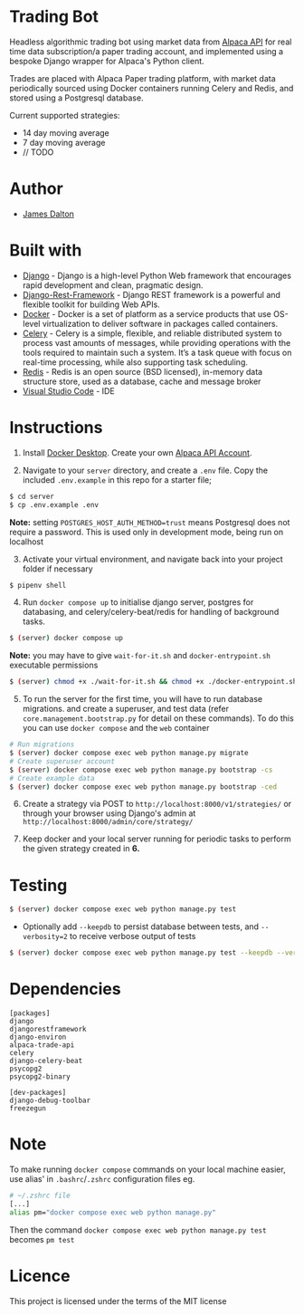 # **Trading Bot**

Headless algorithmic trading bot using market data from [Alpaca API](https://alpaca.markets/docs/api-documentation/) for real time data subscription/a paper trading account, and implemented using a bespoke Django wrapper for Alpaca's Python client.

Trades are placed with Alpaca Paper trading platform, with market data periodically sourced using Docker containers running Celery and Redis, and stored using a Postgresql database.

Current supported strategies:

- 14 day moving average
- 7 day moving average
- // TODO

# Author

- [James Dalton](https://jamesdalton.io)

# Built with

- [Django](https://nodejs.org/en/) - Django is a high-level Python Web framework that encourages rapid development and clean, pragmatic design.
- [Django-Rest-Framework](https://www.django-rest-framework.org/) - Django REST framework is a powerful and flexible toolkit for building Web APIs.
- [Docker](https://www.docker.com/) - Docker is a set of platform as a service products that use OS-level virtualization to deliver software in packages called containers.
- [Celery](https://docs.celeryproject.org/en/stable/index.html#) - Celery is a simple, flexible, and reliable distributed system to process vast amounts of messages, while providing operations with the tools required to maintain such a system. It’s a task queue with focus on real-time processing, while also supporting task scheduling.
- [Redis](https://redis.io/) - Redis is an open source (BSD licensed), in-memory data structure store, used as a database, cache and message broker
- [Visual Studio Code](https://code.visualstudio.com/) - IDE

# Instructions

1. Install [Docker Desktop](https://www.docker.com/products/docker-desktop). Create your own [Alpaca API Account](https://app.alpaca.markets/signup).

2. Navigate to your `server` directory, and create a `.env` file. Copy the included `.env.example` in this repo for a starter file;

```sh
$ cd server
$ cp .env.example .env
```

**Note:** setting `POSTGRES_HOST_AUTH_METHOD=trust` means Postgresql does not require a password. This is used only in development mode, being run on localhost

3. Activate your virtual environment, and navigate back into your project folder if necessary

```sh
$ pipenv shell
```

4. Run `docker compose up` to initialise django server, postgres for databasing, and celery/celery-beat/redis for handling of background tasks.

```sh
$ (server) docker compose up
```

**Note:** you may have to give `wait-for-it.sh` and `docker-entrypoint.sh` executable permissions

```sh
$ (server) chmod +x ./wait-for-it.sh && chmod +x ./docker-entrypoint.sh
```

5. To run the server for the first time, you will have to run database migrations. and create a superuser, and test data (refer `core.management.bootstrap.py` for detail on these commands). To do this you can use `docker compose` and the `web` container

```sh
# Run migrations
$ (server) docker compose exec web python manage.py migrate
# Create superuser account
$ (server) docker compose exec web python manage.py bootstrap -cs
# Create example data
$ (server) docker compose exec web python manage.py bootstrap -ced
```

6. Create a strategy via POST to `http://localhost:8000/v1/strategies/` or through your browser using Django's admin at `http://localhost:8000/admin/core/strategy/`

7. Keep docker and your local server running for periodic tasks to perform the given strategy created in **6.**

# Testing

```sh
$ (server) docker compose exec web python manage.py test
```

- Optionally add `--keepdb` to persist database between tests, and `--verbosity=2` to receive verbose output of tests

```sh
$ (server) docker compose exec web python manage.py test --keepdb --verbosity=2
```

# Dependencies

```
[packages]
django
djangorestframework
django-environ
alpaca-trade-api
celery
django-celery-beat
psycopg2
psycopg2-binary

[dev-packages]
django-debug-toolbar
freezegun
```

# Note

To make running `docker compose` commands on your local machine easier, use alias' in `.bashrc`/`.zshrc` configuration files eg.

```sh
# ~/.zshrc file
[...]
alias pm="docker compose exec web python manage.py"
```

Then the command `docker compose exec web python manage.py test` becomes `pm test`

# Licence

This project is licensed under the terms of the MIT license
